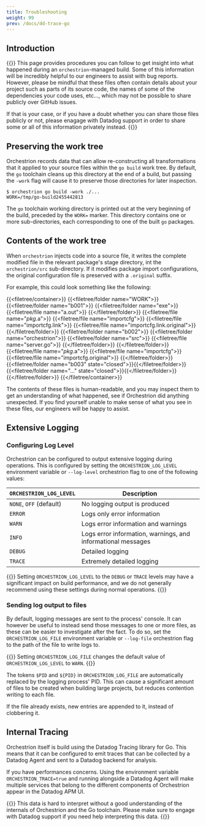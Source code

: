 ```yaml
---
title: Troubleshooting
weight: 99
prev: /docs/dd-trace-go
---
```


## Introduction

{{<callout emoji="⚠️">}}
This page provides procedures you can follow to get insight into what happened
during an `orchestrion`-managed build. Some of this information will be
incredibly helpful to our engineers to assist with bug reports. However, please
be mindful that these files often contain details about your project such
as parts of its source code, the names of some of the dependencies your code
uses, etc..., which may not be possible to share publicly over GitHub issues.

If that is your case, or if you have a doubt whether you can share those files
publicly or not, please enagage with Datadog support in order to share some or
all of this information privately instead.
{{</callout>}}

## Preserving the work tree

Orchestrion records data that can allow re-constructing all transformations that
it applied to your source files within the `go build` work tree. By default, the
`go` toolchain cleans up this directory at the end of a build, but passing the
`-work` flag will cause it to preserve those directories for later inspection.

```console
$ orchestrion go build -work ./...
WORK=/tmp/go-build2455442813
```

The `go` toolchain working directory is printed out at the very beginning of the
build, preceded by the `WORK=` marker. This directory contains one or more
sub-directories, each corresponding to one of the built `go` packages.

## Contents of the work tree

When `orchestrion` injects code into a source file, it writes the complete
modified file in the relevant package's stage directory, int the
`orchestrion/src` sub-directory. If it modifies package import configurations,
the original configuration file is preserved with a `.original` suffix.

For example, this could look something like the following:

{{<filetree/container>}}
  {{<filetree/folder name="WORK">}}
    {{<filetree/folder name="b001">}}
      {{<filetree/folder name="exe">}}
        {{<filetree/file name="a.out">}}
      {{</filetree/folder>}}
      {{<filetree/file name="_pkg_.a">}}
      {{<filetree/file name="importcfg">}}
      {{<filetree/file name="importcfg.link">}}
      {{<filetree/file name="importcfg.link.original">}}
    {{</filetree/folder>}}
    {{<filetree/folder name="b002">}}
      {{<filetree/folder name="orchestrion">}}
        {{<filetree/folder name="src">}}
          {{<filetree/file name="server.go">}}
        {{</filetree/folder>}}
      {{</filetree/folder>}}
      {{<filetree/file name="_pkg_.a">}}
      {{<filetree/file name="importcfg">}}
      {{<filetree/file name="importcfg.original">}}
    {{</filetree/folder>}}
    {{<filetree/folder name="b003" state="closed">}}{{</filetree/folder>}}
    {{<filetree/folder name="..." state="closed">}}{{</filetree/folder>}}
  {{</filetree/folder>}}
{{</filetree/container>}}

The contents of these files is human-readable, and you may inspect them to get
an understanding of what happened, see if Orchestrion did anything unexpected.
If you find yourself unable to make sense of what you see in these files, our
engineers will be happy to assist.

## Extensive Logging

### Configuring Log Level

Orchestrion can be configured to output extensive logging during operations.
This is configured by setting the `ORCHESTRION_LOG_LEVEL` environment variable
or `--log-level` orchestrion flag to one of the following values:

`ORCHESTRION_LOG_LEVEL` | Description
------------------------|-------------------------------------------------------
`NONE`, `OFF` (default) | No logging output is produced
`ERROR`                 | Logs only error information
`WARN`                  | Logs error information and warnings
`INFO`                  | Logs error information, warnings, and informational messages
`DEBUG`                 | Detailed logging
`TRACE`                 | Extremely detailed logging

{{<callout emoji="⚠️">}}
Setting `ORCHESTRION_LOG_LEVEL` to the `DEBUG` or `TRACE` levels may have a
significant impact on build performance, and we do not generally recommend using
these settings during normal operations.
{{</callout>}}

### Sending log output to files

By default, logging messages are sent to the process' console. It can however be
useful to instead send those messages to one or more files, as these can be
easier to investigate after the fact. To do so, set the `ORCHESTRION_LOG_FILE`
environment variable or `--log-file` orchestrion flag to the path of the file to
write logs to.

{{<callout type="info">}}
Setting `ORCHESTRION_LOG_FILE` changes the default value of
`ORCHESTRION_LOG_LEVEL` to `WARN`.
{{</callout>}}

The tokens `$PID` and `${PID}` in `ORCHESTRION_LOG_FILE` are automatically
replaced by the logging process' PID. This can cause a significant amount of
files to be created when building large projects, but reduces contention writing
to each file.

If the file already exists, new entries are appended to it, instead of
clobbering it.

## Internal Tracing

Orchestrion itself is build using the Datadog Tracing library for Go. This means
that it can be configured to emit traces that can be collected by a Datadog
Agent and sent to a Datadog backend for analysis.

If you have performances concerns. Using the environment variable
`ORCHESTRION_TRACE=true` and running alongside a Datadog Agent will make
multiple services that belong to the different components of Orchestrion appear
in the Datadog APM UI.

{{<callout emoji="⚠️">}}
This data is hard to interpret without a good understanding of the internals of
Orchestrion and the Go toolchain. Please make sure to engage with Datadog support
if you need help interpreting this data.
{{</callout>}}
